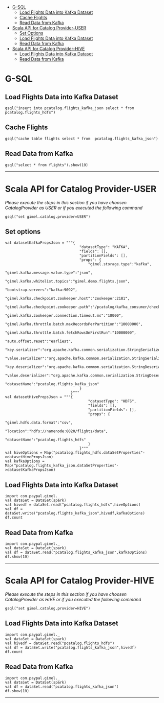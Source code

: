 
* [G-SQL](#g-sql)
    * [Load Flights Data into Kafka Dataset](#load-flights-data-into-kafka-dataset)
    * [Cache Flights](#cache-flights)
    * [Read Data from Kafka](#read-data-from-kafka)
* [Scala API for Catalog Provider-USER](#scala-api-for-catalog-provider-user)
    * [Set Options](#set-options)
    * [Load Flights Data into Kafka Dataset](#load-flights-data-into-kafka-dataset)
    * [Read Data from Kafka](#read-data-from-kafka-1)
* [Scala API for Catalog Provider-HIVE](#scala-api-for-catalog-provider-hive)
    * [Load Flights Data into Kafka Dataset](#load-flights-data-into-kafka-dataset)
    * [Read Data from Kafka](#read-data-from-kafka-2)
   
# G-SQL

## Load Flights Data into Kafka Dataset
```
gsql("insert into pcatalog.flights_kafka_json select * from pcatalog.flights_hdfs")
```

## Cache Flights 
```
gsql("cache table flights select * from  pcatalog.flights_kafka_json")
```

## Read Data from Kafka
```
gsql("select * from flights").show(10)
```
______________________________________________________

# Scala API for Catalog Provider-USER

*Please execute the steps in this section if you have choosen CatalogProvider as USER or if you executed the following command*

```gsql("set gimel.catalog.provider=USER")```
## Set options
```
val datasetKafkaPropsJson = """{ 
                                  "datasetType": "KAFKA",
                                  "fields": [],
                                  "partitionFields": [],
                                  "props": {
                                      "gimel.storage.type":"kafka",
                                		"gimel.kafka.message.value.type":"json",
                                		"gimel.kafka.whitelist.topics":"gimel.demo.flights.json",
                                		"bootstrap.servers":"kafka:9092",
                                		"gimel.kafka.checkpoint.zookeeper.host":"zookeeper:2181",
                                		"gimel.kafka.checkpoint.zookeeper.path":"/pcatalog/kafka_consumer/checkpoint/flights",
                                		"gimel.kafka.zookeeper.connection.timeout.ms":"10000",
                                		"gimel.kafka.throttle.batch.maxRecordsPerPartition":"10000000",
                                		"gimel.kafka.throttle.batch.fetchRowsOnFirstRun":"10000000",    
                                		"auto.offset.reset":"earliest",
                                		"key.serializer":"org.apache.kafka.common.serialization.StringSerializer",
                                		"value.serializer":"org.apache.kafka.common.serialization.StringSerializer",
                                		"key.deserializer":"org.apache.kafka.common.serialization.StringDeserializer",
                                		"value.deserializer":"org.apache.kafka.common.serialization.StringDeserializer",
                                		"datasetName":"pcatalog.flights_kafka_json"
                                  }
                              }"""
val datasetHivePropsJson = """{ 
                                      "datasetType": "HDFS",
                                      "fields": [],
                                      "partitionFields": [],
                                      "props": {
                                           "gimel.hdfs.data.format":"csv",
                                           "location":"hdfs://namenode:8020/flights/data",
                                           "datasetName":"pcatalog.flights_hdfs"
                                      }
                                  }"""
val hiveOptions = Map("pcatalog.flights_hdfs.dataSetProperties"->datasetHivePropsJson)
val kafkaOptions = Map("pcatalog.flights_kafka_json.dataSetProperties"->datasetKafkaPropsJson)
```

## Load Flights Data into Kafka Dataset
```
import com.paypal.gimel._
val dataSet = DataSet(spark)
val hivedf = dataSet.read("pcatalog.flights_hdfs",hiveOptions)
val df = dataSet.write("pcatalog.flights_kafka_json",hivedf,kafkaOptions)
df.count
```

## Read Data from Kafka
```
import com.paypal.gimel._
val dataSet = DataSet(spark)
val df = dataSet.read("pcatalog.flights_kafka_json",kafkaOptions)
df.show(10)
```
_________________________________________________
# Scala API for Catalog Provider-HIVE

*Please execute the steps in this section if you have choosen CatalogProvider as HIVE or if you executed the following command*

```gsql("set gimel.catalog.provider=HIVE")```

## Load Flights Data into Kafka Dataset
```
import com.paypal.gimel._
val dataSet = DataSet(spark)
val hivedf = dataSet.read("pcatalog.flights_hdfs")
val df = dataSet.write("pcatalog.flights_kafka_json",hivedf)
df.count
```

## Read Data from Kafka
```
import com.paypal.gimel._
val dataSet = DataSet(spark)
val df = dataSet.read("pcatalog.flights_kafka_json")
df.show(10)
```
_________________________________________________

